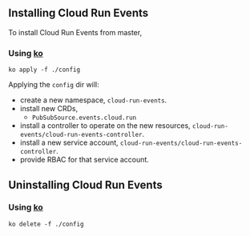 ## Installing Cloud Run Events

To install Cloud Run Events from master,

### Using [ko](http://github.com/google/ko)

```shell
ko apply -f ./config
```

Applying the `config` dir will:

- create a new namespace, `cloud-run-events`.
- install new CRDs,
  - `PubSubSource.events.cloud.run`
- install a controller to operate on the new resources,
  `cloud-run-events/cloud-run-events-controller`.
- install a new service account, `cloud-run-events/cloud-run-events-controller`.
- provide RBAC for that service account.

## Uninstalling Cloud Run Events

### Using [ko](http://github.com/google/ko)

```shell
ko delete -f ./config
```
